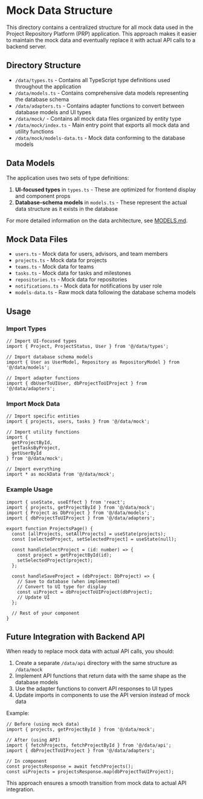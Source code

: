 # Mock Data Structure

This directory contains a centralized structure for all mock data used in the Project Repository Platform (PRP) application. This approach makes it easier to maintain the mock data and eventually replace it with actual API calls to a backend server.

## Directory Structure

- `/data/types.ts` - Contains all TypeScript type definitions used throughout the application
- `/data/models.ts` - Contains comprehensive data models representing the database schema
- `/data/adapters.ts` - Contains adapter functions to convert between database models and UI types
- `/data/mock/` - Contains all mock data files organized by entity type
- `/data/mock/index.ts` - Main entry point that exports all mock data and utility functions
- `/data/mock/models-data.ts` - Mock data conforming to the database models

## Data Models

The application uses two sets of type definitions:

1. **UI-focused types** in `types.ts` - These are optimized for frontend display and component props
2. **Database-schema models** in `models.ts` - These represent the actual data structure as it exists in the database

For more detailed information on the data architecture, see [MODELS.md](./MODELS.md).

## Mock Data Files

- `users.ts` - Mock data for users, advisors, and team members
- `projects.ts` - Mock data for projects
- `teams.ts` - Mock data for teams
- `tasks.ts` - Mock data for tasks and milestones
- `repositories.ts` - Mock data for repositories
- `notifications.ts` - Mock data for notifications by user role
- `models-data.ts` - Raw mock data following the database schema models

## Usage

### Import Types

```tsx
// Import UI-focused types
import { Project, ProjectStatus, User } from '@/data/types';

// Import database schema models
import { User as UserModel, Repository as RepositoryModel } from '@/data/models';

// Import adapter functions
import { dbUserToUIUser, dbProjectToUIProject } from '@/data/adapters';
```

### Import Mock Data

```tsx
// Import specific entities
import { projects, users, tasks } from '@/data/mock';

// Import utility functions
import { 
  getProjectById, 
  getTasksByProject, 
  getUserById 
} from '@/data/mock';

// Import everything
import * as mockData from '@/data/mock';
```

### Example Usage

```tsx
import { useState, useEffect } from 'react';
import { projects, getProjectById } from '@/data/mock';
import { Project as DbProject } from '@/data/models';
import { dbProjectToUIProject } from '@/data/adapters';

export function ProjectsPage() {
  const [allProjects, setAllProjects] = useState(projects);
  const [selectedProject, setSelectedProject] = useState(null);

  const handleSelectProject = (id: number) => {
    const project = getProjectById(id);
    setSelectedProject(project);
  };
  
  const handleSaveProject = (dbProject: DbProject) => {
    // Save to database (when implemented)
    // Convert to UI type for display
    const uiProject = dbProjectToUIProject(dbProject);
    // Update UI
  };

  // Rest of your component
}
```

## Future Integration with Backend API

When ready to replace mock data with actual API calls, you should:

1. Create a separate `/data/api` directory with the same structure as `/data/mock`
2. Implement API functions that return data with the same shape as the database models
3. Use the adapter functions to convert API responses to UI types
4. Update imports in components to use the API version instead of mock data

Example:

```tsx
// Before (using mock data)
import { projects, getProjectById } from '@/data/mock';

// After (using API)
import { fetchProjects, fetchProjectById } from '@/data/api';
import { dbProjectToUIProject } from '@/data/adapters';

// In component
const projectsResponse = await fetchProjects();
const uiProjects = projectsResponse.map(dbProjectToUIProject);
```

This approach ensures a smooth transition from mock data to actual API integration. 